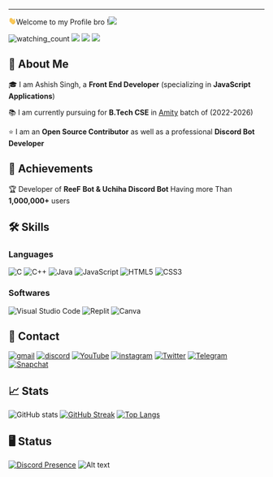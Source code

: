 ---
<img src="https://raw.githubusercontent.com/ABSphreak/ABSphreak/master/gifs/Hi.gif" width="15px">Welcome to my Profile bro !<img src="https://media.giphy.com/media/3ohs4BSacFKI7A717y/giphy.gif" width="15px">
<p align="left"> 
<img src="https://komarev.com/ghpvc/?username=Ashu7131&color=brightgreen" alt="watching_count">
<img src="https://img.shields.io/badge/Age-18-blue" />
<img src="https://img.shields.io/badge/Languages-Hindi%20%26%20English-brightgreen" />
<img src="https://img.shields.io/badge/Lives-India-success" />
    
## 🚀 About Me
🎓 I am Ashish Singh, a **Front End Developer** (specializing in **JavaScript Applications**)

📚 I am currently pursuing for **B.Tech CSE** in [Amity](https://www.amity.edu/gwalior/) batch of (2022-2026)

⭐ I am an **Open Source Contributor** as well as a professional **Discord Bot Developer**
## 🏅 Achievements
🏆 Developer of **ReeF Bot & Uchiha Discord Bot** Having more Than **1,000,000+** users

## 🛠️ Skills
### Languages
![C](https://img.shields.io/badge/c-%2300599C.svg?style=for-the-badge&logo=c&logoColor=white)
![C++](https://img.shields.io/badge/c++-%2300599C.svg?style=for-the-badge&logo=c%2B%2B&logoColor=white)
![Java](https://img.shields.io/badge/java-%23ED8B00.svg?style=for-the-badge&logo=java&logoColor=white)
![JavaScript](https://img.shields.io/badge/javascript-%23323330.svg?style=for-the-badge&logo=javascript&logoColor=%23F7DF1E)
![HTML5](https://img.shields.io/badge/html5-%23E34F26.svg?style=for-the-badge&logo=html5&logoColor=white)
![CSS3](https://img.shields.io/badge/css3-%231572B6.svg?style=for-the-badge&logo=css3&logoColor=white)
### Softwares
![Visual Studio Code](https://img.shields.io/badge/VS_Code-007ACC?style=for-the-badge&logo=Visual-Studio-Code&logoColor=white)
![Replit](https://img.shields.io/badge/Replit-DD1200?style=for-the-badge&logo=Replit&logoColor=white)
![Canva](https://img.shields.io/badge/Canva-%2300C4CC.svg?style=for-the-badge&logo=Canva&logoColor=white)
    
    
## 🔗 Contact
[![gmail](https://img.shields.io/badge/Gmail-D14836?style=for-the-badge&logo=Gmail&logoColor=white)](mailto:https://github.com/Ashu7131)
[![discord](https://img.shields.io/badge/discord-000000?style=for-the-badge&logo=discord&logoColor=white)](https://discord.com/users/175010396384657408)
[![YouTube](https://img.shields.io/badge/YouTube-%23FF0000.svg?style=for-the-badge&logo=YouTube&logoColor=white)](https://www.youtube.com/@ashishlodhi837)
[![instagram](https://img.shields.io/badge/Instagram-E4405F?style=for-the-badge&logo=instagram&logoColor=white)](https://www.instagram.com/itz_ash._u/)
[![Twitter](https://img.shields.io/badge/Twitter-%231DA1F2.svg?style=for-the-badge&logo=Twitter&logoColor=white)](https://twitter.com/itz_ash_u?t=AuUCwyT_PRh5BMIV1Ssn0A&s=08)
[![Telegram](https://img.shields.io/badge/Telegram-2CA5E0?style=for-the-badge&logo=telegram&logoColor=white)](http://t.me/itzz_ash_u)
[![Snapchat](https://img.shields.io/badge/Snapchat-%23FFFC00.svg?style=for-the-badge&logo=Snapchat&logoColor=white)](https://www.snapchat.com/add/itz_ashu59?share_id=mkKck5WkB9A&locale=en-US)
    
## 📈 Stats
![GitHub stats](https://github-readme-stats.vercel.app/api?username=Ashu7131&show_icons=true&theme=blueberry&hide=contribs&show_icons=true&count_private=true)
[![GitHub Streak](https://github-readme-streak-stats.herokuapp.com?user=Ashu7131&theme=blueberry&date_format=j%20M%5B%20Y%5D)](https://github.com/Ashu7131/Ashu7131)
[![Top Langs](https://github-readme-stats.vercel.app/api/top-langs/?username=Ashu7131&theme=blueberry&layout=compact)](https://github.com/Ashu7131/HAPPY-bot)

## 🖥️ Status
[![Discord Presence](https://lanyard.cnrad.dev/api/175010396384657408)](https://discord.com/users/175010396384657408)
![Alt text](https://spotify-recently-played-readme.vercel.app/api?user=3123hqklcwklqxqqqcu7lx5mxmua&count=3)
